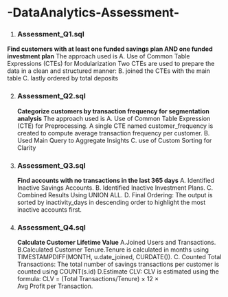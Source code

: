 # -DataAnalytics-Assessment-

  1. ### Assessment_Q1.sql
  **Find customers with at least one funded savings plan AND one funded investment plan**
    The approach used is
    A. Use of Common Table Expressions (CTEs) for Modularization
    Two CTEs are used to prepare the data in a clean and structured manner:
    B. joined the CTEs with the main table 
    C. lastly ordered by total deposits 


2. ### Assessment_Q2.sql
   **Categorize customers by transaction frequency for segmentation analysis**
   The approach used is
   A. Use of Common Table Expression (CTE) for Preprocessing. A single CTE named customer_frequency is created to compute average transaction frequency per customer.
   B. Used Main Query to Aggregate Insights
   C. use of Custom Sorting for Clarity

3. ### Assessment_Q3.sql
   **Find accounts with no transactions in the last 365 days**
   A. Identified Inactive Savings Accounts.
   B. Identified Inactive Investment Plans.
   C. Combined Results Using UNION ALL.
   D. Final Ordering: The output is sorted by inactivity_days in descending order to highlight the most inactive accounts first.

4. ### Assessment_Q4.sql
   **Calculate Customer Lifetime Value**
   A.Joined Users and Transactions.
   B.Calculated Customer Tenure.Tenure is calculated in months using TIMESTAMPDIFF(MONTH, u.date_joined, CURDATE()).
   C. Counted Total Transactions: The total number of savings transactions per customer is counted using COUNT(s.id)
   D.Estimate CLV: CLV is estimated using the formula:
   CLV = (Total Transactions/Tenure) × 12 × Avg Profit per Transaction.
